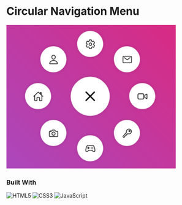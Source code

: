 # Circular Navigation Menu

![img](img.png)

### Built With

![HTML5][HTML5]
![CSS3][CSS3]
![JavaScript][JavaScript]

[HTML5]: https://img.shields.io/static/v1?style=for-the-badge&message=HTML5&color=E34F26&logo=HTML5&logoColor=FFFFFF&label=
[CSS3]: https://img.shields.io/static/v1?style=for-the-badge&message=CSS3&color=1572B6&logo=CSS3&logoColor=FFFFFF&label=
[JavaScript]: https://img.shields.io/static/v1?style=for-the-badge&message=JavaScript&color=222222&logo=JavaScript&logoColor=F7DF1E&label=